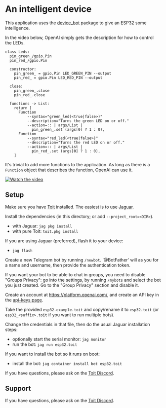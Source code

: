 # An intelligent device

This application uses the [device_bot](https://github.com/floitsch/device_bot)
package to give an ESP32 some intelligence.

In the video below, OpenAI simply gets the description for how to control
  the LEDs.

```toit
class Leds:
  pin_green_/gpio.Pin
  pin_red_/gpio.Pin

  constructor:
    pin_green_ = gpio.Pin LED_GREEN_PIN --output
    pin_red_ = gpio.Pin LED_RED_PIN --output

  close:
    pin_green_.close
    pin_red_.close

  functions -> List:
    return [
      Function
          --syntax="green_led(<true|false>)"
          --description="Turns the green LED on or off."
          --action=:: | args/List |
            pin_green_.set (args[0] ? 1 : 0),
      Function
          --syntax="red_led(<true|false>)"
          --description="Turns the red LED on or off."
          --action=:: | args/List |
            pin_red_.set (args[0] ? 1 : 0),
    ]
```

It's trivial to add more functions to the application. As long as there
  is a `Function` object that describes the function, OpenAI can use it.

[![Watch the video](https://img.youtube.com/vi/DNfOBLt1f9s/maxresdefault.jpg)](https://youtu.be/DNfOBLt1f9s)

## Setup
Make sure you have [Toit](toitlang.org) installed. The easiest is to use
  [Jaguar](https://github.com/toitlang/jaguar).

Install the dependencies (in this directory; or add `--project_root=<DIR>`).
- with Jaguar: `jag pkg install`
- with pure Toit: `toit.pkg install`

If you are using Jaguar (preferred), flash it to your device:
- `jag flash`


Create a new Telegram bot by running `/newbot`. '@BotFather' will as you
for a name and username, then provide the authentication token.

If you want your bot to be able to chat in groups, you need to disable
"Groups Privacy": go into the settings, by running `/mybots` and select
the bot you just created. Go to the "Group Privacy" section and disable
it.

Create an account at https://platform.openai.com/, and create an API key
in the [api-keys page](https://platform.openai.com/account/api-keys).

Take the provided `esp32-example.toit` and copy/rename it to
`esp32.toit` (or `esp32_<suffix>.toit` if you want to
run multiple bots).

Change the credentials in that file, then do the usual Jaguar installation
steps:
* optionally start the serial monitor: `jag monitor`
* run the bot: `jag run esp32.toit`

If you want to install the bot so it runs on boot:
* install the bot: `jag container install bot esp32.toit`

If you have questions, please ask on the [Toit Discord](https://discord.gg/Q7Y9VQ5nh2).

## Support
If you have questions, please ask on the [Toit Discord](https://discord.gg/Q7Y9VQ5nh2).
